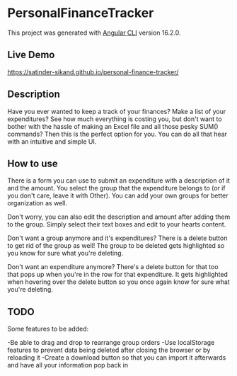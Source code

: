 # PersonalFinanceTracker

This project was generated with [Angular CLI](https://github.com/angular/angular-cli) version 16.2.0.

## Live Demo

https://satinder-sikand.github.io/personal-finance-tracker/

## Description

Have you ever wanted to keep a track of your finances? Make a list of your expenditures? See how much everything is costing you, but don't want to bother with the hassle of making an Excel file and all those pesky SUM() commands? Then this is the perfect option for you. You can do all that hear with an intuitive and simple UI.

## How to use

There is a form you can use to submit an expenditure with a description of it and the amount. You select the group that the expenditure belongs to (or if you don't care, leave it with Other). You can add your own groups for better organization as well. 

Don't worry, you can also edit the description and amount after adding them to the group. Simply select their text boxes and edit to your hearts content. 

Don't want a group anymore and it's expenditures? There is a delete button to get rid of the group as well! The group to be deleted gets highlighted so you know for sure what you're deleting. 

Don't want an expenditure anymore? There's a delete button for that too that pops up when you're in the row for that expenditure. It gets highlighted when hovering over the delete button so you once again know for sure what you're deleting.

## TODO

Some features to be added:

-Be able to drag and drop to rearrange group orders
-Use localStorage features to prevent data being deleted after closing the browser or by reloading it
-Create a download button so that you can import it afterwards and have all your information pop back in